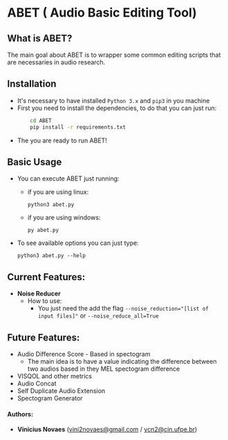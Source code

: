 # ABET ( Audio Basic Editing Tool) 
## What is ABET? 

The main goal about ABET is to wrapper some common editing scripts that are necessaries in audio research. 
## Installation
- It's necessary to have installed `Python 3.x` and `pip3` in you machine
- First you need to install the dependencies, to do that you can just run:
    ```bash
        cd ABET
        pip install -r requirements.txt
    ```
- The you are ready to run ABET! 
## Basic Usage
- You can execute ABET just running:
    - if you are using linux:
        ```
        python3 abet.py
        ```
    - if you are using windows:

        ```
        py abet.py
        ```
- To see available options you can just type: 
    ```
    python3 abet.py --help
    ```

## Current Features:
- **Noise Reducer**
    - How to use:
        - You just need the add the flag `--noise_reduction="[list of input files]"` or `--noise_reduce_all=True`
## Future Features:
- Audio Difference Score - Based in spectogram 
    - The main idea is to have a value indicating the difference between two audios based in they MEL spectogram difference
- VISQOL and other metrics
- Audio Concat
- Self Duplicate Audio Extension
- Spectogram Generator
#### Authors: 
- **Vinicius Novaes** (vini2novaes@gmail.com / vcn2@cin.ufpe.br)